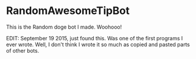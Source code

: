 RandomAwesomeTipBot
===================
This is the Random doge bot I made.  Woohooo!


EDIT: September 19 2015, just found this.  Was one of the first programs I ever wrote.  Well, I don't think I wrote it so much as copied and pasted parts of other bots.
